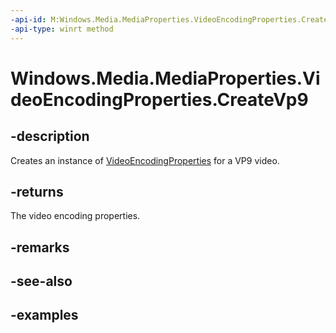 ```yaml
---
-api-id: M:Windows.Media.MediaProperties.VideoEncodingProperties.CreateVp9
-api-type: winrt method
---
```


# Windows.Media.MediaProperties.VideoEncodingProperties.CreateVp9

<!--
public static Windows.Media.MediaProperties.VideoEncodingProperties CreateVp9 ();
-->


## -description

Creates an instance of [VideoEncodingProperties](videoencodingproperties.md) for a VP9 video.

## -returns

The video encoding properties.

## -remarks

## -see-also

## -examples


